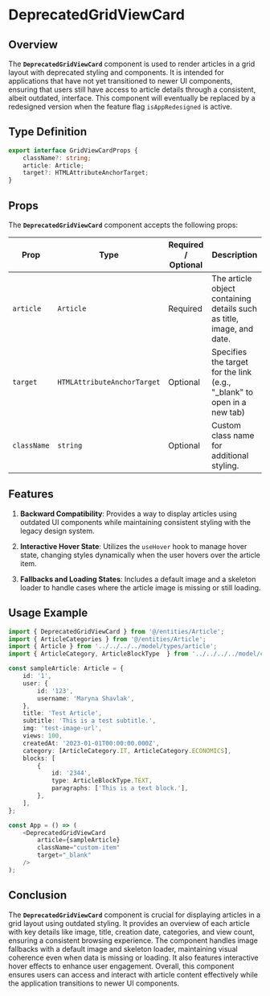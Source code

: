 # DeprecatedGridViewCard

## Overview
The **`DeprecatedGridViewCard`** component is used to render articles in a grid layout with deprecated styling and components. 
It is intended for applications that have not yet transitioned to newer UI components, ensuring that users still have access to article details through a consistent, albeit outdated, interface. 
This component will eventually be replaced by a redesigned version when the feature flag `isAppRedesigned` is active.

## Type Definition 
```typescript
export interface GridViewCardProps {
    className?: string;
    article: Article;
    target?: HTMLAttributeAnchorTarget;
}
```

## Props
The **`DeprecatedGridViewCard`** component accepts the following props:

| Prop       | Type       | Required / Optional | Description                                                               |
|------------|------------|----------------------|---------------------------------------------------------------------------|
| `article` | `Article`   | Required             | The article object containing details such as title, image, and date.              |
| `target` | `HTMLAttributeAnchorTarget`   | Optional            | Specifies the target for the link (e.g., "_blank" to open in a new tab) |
| `className` | `string`   | Optional             | Custom class name for additional styling.                                 |


## Features
1. **Backward Compatibility**:  Provides a way to display articles using outdated UI components while maintaining consistent styling with the legacy design system.

2. **Interactive Hover State**: Utilizes the `useHover` hook to manage hover state, changing styles dynamically when the user hovers over the article item.

3. **Fallbacks and Loading States**: Includes a default image and a skeleton loader to handle cases where the article image is missing or still loading.

## Usage Example
```typescript jsx
import { DeprecatedGridViewCard } from '@/entities/Article';
import { ArticleCategories } from '@/entities/Article';
import { Article } from '../../../../model/types/article';
import { ArticleCategory, ArticleBlockType  } from '../../../../model/consts/articleConsts';

const sampleArticle: Article = {
    id: '1',
    user: {
        id: '123',
        username: 'Maryna Shavlak',
    },
    title: 'Test Article',
    subtitle: 'This is a test subtitle.',
    img: 'test-image-url',
    views: 100,
    createdAt: '2023-01-01T00:00:00.000Z',
    category: [ArticleCategory.IT, ArticleCategory.ECONOMICS],
    blocks: [
        {
            id: '2344',
            type: ArticleBlockType.TEXT,
            paragraphs: ['This is a text block.'],
        },
    ],
};

const App = () => (
    <DeprecatedGridViewCard
        article={sampleArticle}
        className="custom-item"
        target="_blank"
    />
);
```
## Conclusion
The **`DeprecatedGridViewCard`** component is crucial for displaying articles in a grid layout using outdated styling. It provides an overview of each article with key details like image, title, creation date, categories, and view count, ensuring a consistent browsing experience. The component handles image fallbacks with a default image and skeleton loader, maintaining visual coherence even when data is missing or loading. It also features interactive hover effects to enhance user engagement. Overall, this component ensures users can access and interact with article content effectively while the application transitions to newer UI components.
